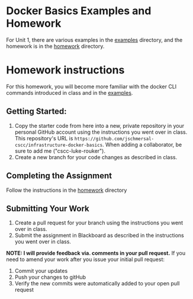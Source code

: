 # Docker Basics Examples and Homework

For Unit 1, there are various examples in the [examples](examples/) directory, and the homework is in the [homework](homework/) directory.

# Homework instructions
For this homework, you will become more familiar with the docker CLI commands introduced in class and in the [examples](examples/).

## Getting Started:

1. Copy the starter code from here into a new, private repository in your personal GitHub account using the instructions you went over in class.  This repository's URL is `https://github.com/jschmersal-cscc/infrastructure-docker-basics`.  When adding a collaborator, be sure to add me ("cscc-luke-rouker").
2. Create a new branch for your code changes as described in class.




## Completing the Assignment

Follow the instructions in the [homework](homework/) directory

## Submitting Your Work

1. Create a pull request for your branch using the instructions you went over in class.
1. Submit the assignment in Blackboard as described in the instructions you went over in class.

__NOTE: I will provide feedback via. comments in your pull request.__
If you need to amend your work after you issue your initial pull request:

1. Commit your updates
1. Push your changes to gitHub
1. Verify the new commits were automatically added to your open pull request


